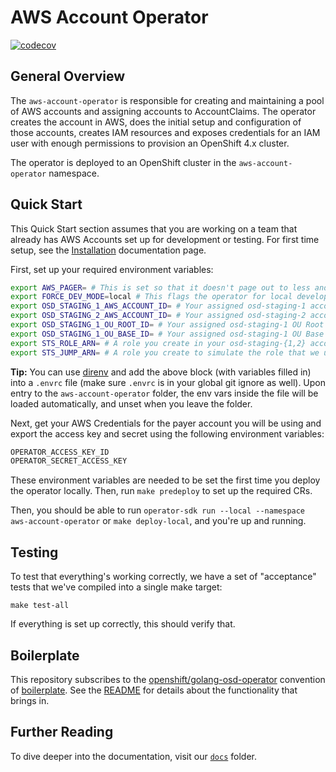 # AWS Account Operator

[![codecov](https://codecov.io/gh/openshift/aws-account-operator/branch/master/graph/badge.svg)](https://codecov.io/gh/openshift/aws-account-operator)

## General Overview

The `aws-account-operator` is responsible for creating and maintaining a pool of AWS accounts and assigning accounts to AccountClaims.
The operator creates the account in AWS, does the initial setup and configuration of those accounts,
creates IAM resources and exposes credentials for an IAM user with enough permissions to provision an OpenShift 4.x cluster.

The operator is deployed to an OpenShift cluster in the `aws-account-operator` namespace.

## Quick Start

This Quick Start section assumes that you are working on a team that already has AWS Accounts set up for development or testing.
For first time setup, see the [Installation](docs/1.0-Installation.md) documentation page.

First, set up your required environment variables:

```bash
export AWS_PAGER= # This is set so that it doesn't page out to less and block integration testing
export FORCE_DEV_MODE=local # This flags the operator for local development for some code paths
export OSD_STAGING_1_AWS_ACCOUNT_ID= # Your assigned osd-staging-1 account ID
export OSD_STAGING_2_AWS_ACCOUNT_ID= # Your assigned osd-staging-2 account ID
export OSD_STAGING_1_OU_ROOT_ID= # Your assigned osd-staging-1 OU Root ID
export OSD_STAGING_1_OU_BASE_ID= # Your assigned osd-staging-1 OU Base ID
export STS_ROLE_ARN= # A role you create in your osd-staging-{1,2} account with minimal STS permissions
export STS_JUMP_ARN= # A role you create to simulate the role that we use as a bastion.
```

**Tip:** You can use [direnv](https://direnv.net) and add the above block (with variables filled in) into a `.envrc` file (make sure `.envrc` is in your global git ignore as well). Upon entry to the `aws-account-operator` folder, the env vars inside the file will be loaded automatically, and unset when you leave the folder.

Next, get your AWS Credentials for the payer account you will be using and export the access key and secret using the following environment variables:

```txt
OPERATOR_ACCESS_KEY_ID
OPERATOR_SECRET_ACCESS_KEY
```

These environment variables are needed to be set the first time you deploy the operator locally.
Then, run `make predeploy` to set up the required CRs.

Then, you should be able to run `operator-sdk run --local --namespace aws-account-operator` or `make deploy-local`, and you're up and running.

## Testing

To test that everything's working correctly, we have a set of "acceptance" tests that we've compiled into a single make target:

```shell
make test-all
```

If everything is set up correctly, this should verify that.

## Boilerplate
This repository subscribes to the [openshift/golang-osd-operator](https://github.com/openshift/boilerplate/tree/master/boilerplate/openshift/golang-osd-operator) convention of [boilerplate](https://github.com/openshift/boilerplate/).
See the [README](boilerplate/openshift/golang-osd-operator/README.md) for details about the functionality that brings in.

## Further Reading

To dive deeper into the documentation, visit our [`docs`](docs) folder.
